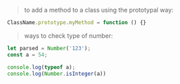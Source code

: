 > to add a method to a class using the prototypal way:
```js
ClassName.prototype.myMethod = function () {}
```
> ways to check type of number:
```js
let parsed = Number('123');
const a = 54;

console.log(typeof a);
console.log(Number.isInteger(a))
```